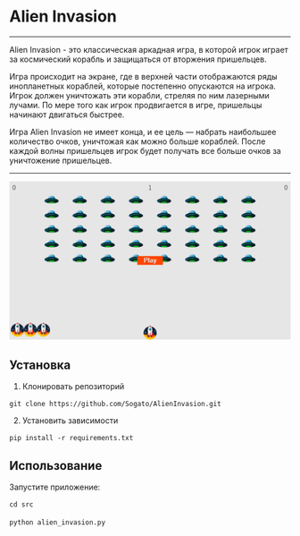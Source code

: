 # Alien Invasion

---
Alien Invasion - это классическая аркадная игра, в которой игрок играет за космический корабль и защищаться от вторжения пришельцев.

Игра происходит на экране, где в верхней части отображаются ряды инопланетных кораблей, которые постепенно опускаются на игрока. Игрок должен уничтожать эти корабли, стреляя по ним лазерными лучами. По мере того как игрок продвигается в игре, пришельцы начинают двигаться быстрее.

Игра Alien Invasion не имеет конца, и ее цель — набрать наибольшее количество очков, уничтожая как можно больше кораблей. После каждой волны пришельцев игрок будет получать все больше очков за уничтожение пришельцев.

---

<img src="github_image.png">


## Установка
1. Клонировать репозиторий
```
git clone https://github.com/Sogato/AlienInvasion.git
```
2. Установить зависимости
```
pip install -r requirements.txt
```

## Использование
Запустите приложение:
```
cd src

python alien_invasion.py
``` 
